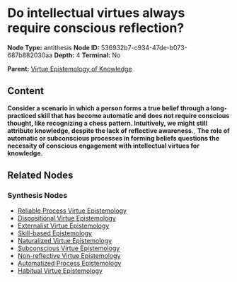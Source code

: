 # Do intellectual virtues always require conscious reflection?

**Node Type:** antithesis
**Node ID:** 536932b7-c934-47de-b073-687b882030aa
**Depth:** 4
**Terminal:** No

**Parent:** [Virtue Epistemology of Knowledge](virtue-epistemology-of-knowledge-synthesis-84ef72b9-df8f-4b84-ba5e-c7d0883c80dc.md)

## Content

**Consider a scenario in which a person forms a true belief through a long-practiced skill that has become automatic and does not require conscious thought, like recognizing a chess pattern. Intuitively, we might still attribute knowledge, despite the lack of reflective awareness.**, **The role of automatic or subconscious processes in forming beliefs questions the necessity of conscious engagement with intellectual virtues for knowledge.**

## Related Nodes

### Synthesis Nodes

- [Reliable Process Virtue Epistemology](reliable-process-virtue-epistemology-synthesis-043a42d1-595a-4754-bbe0-4e2afaa3a340.md)
- [Dispositional Virtue Epistemology](dispositional-virtue-epistemology-synthesis-56f26e18-90e8-4a95-856c-66e88b3aa994.md)
- [Externalist Virtue Epistemology](externalist-virtue-epistemology-synthesis-41c35de6-f853-456b-924c-6c698fd88219.md)
- [Skill-based Epistemology](skill-based-epistemology-synthesis-f12e7b3f-49df-41e0-9e82-901aaf79503e.md)
- [Naturalized Virtue Epistemology](naturalized-virtue-epistemology-synthesis-ebb00742-14f3-4a77-8f20-f3c8b62b3d9c.md)
- [Subconscious Virtue Epistemology](subconscious-virtue-epistemology-synthesis-a6b78378-04e7-4b72-a58f-084269ca8c96.md)
- [Non-reflective Virtue Epistemology](non-reflective-virtue-epistemology-synthesis-31074336-52ab-42b6-8a9b-b1e588352800.md)
- [Automatized Process Epistemology](automatized-process-epistemology-synthesis-714431e9-0e14-40dd-8c41-be3c2f9ee2af.md)
- [Habitual Virtue Epistemology](habitual-virtue-epistemology-synthesis-3f1a406d-c701-4ecd-81c5-b02bd5542bbf.md)
